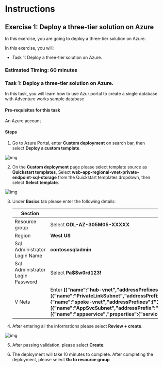 # Instructions

## Exercise 1: Deploy a three-tier solution on Azure 

In this exercise, you are going to deploy a three-tier solution on Azure. 

In this exercise, you will:

+ Task 1: Deploy a three-tier solution on Azure.

### Estimated Timing: 60 minutes

### Task 1: Deploy a three-tier solution on Azure.

In this task, you will learn how to use Azur portal to create a single database with Adventure works sample database

#### Pre-requisites for this task

An Azure account

#### Steps

1. Go to Azure Portal, enter **Custom deployment** on search bar, then select **Deploy a custom template**.

![img](.../media/depl1.png)

2. On the **Custom deployment** page please select template source as **Quickstart templates**, Select **web-app-regional-vnet-private-endpoint-sql-storage** from the Quickstart templates dropdown, then select **Select template**.

![img](.../media/depl2a.png)

3. Under **Basics** tab please enter the following details:

    | Section | Values |
    | ------- | ------ |
    | Resource group | Select **ODL-AZ-305M05-XXXXX** |
    | Region |  **West US** |
    | Sql Administrator Login Name | **contososqladmin** |
    | Sql Administrator Login Password | Select **Pa$$w0rd123!** |
    | V Nets | Enter **[{"name":"hub-vnet","addressPrefixes":["10.1.0.0/16"],"subnets":[{"name":"PrivateLinkSubnet","addressPrefix":"10.1.1.0/24","udrName":null,"nsgName":null,"delegations":null,"privateEndpointNetworkPolicies":"Disabled","privateLinkServiceNetworkPolicies":"Enabled"}]},{"name":"spoke-vnet","addressPrefixes":["10.2.0.0/16"],"subnets":[{"name":"AppSvcSubnet","addressPrefix":"10.2.1.0/24","udrName":null,"nsgName":null,"privateEndpointNetworkPolicies":"Enabled","privateLinkServiceNetworkPolicies":"Enabled","delegations":[{"name":"appservice","properties":{"serviceName":"Microsoft.Web/serverFarms"}}]}]}]** |
    
    
 4. After entering all the informations please select **Review + create**.    
    
 ![img](.../media/depl4.png)      

5. After passing validation, please select **Create**.

6. The deployment will take 10 minutes to complete. After completing the deployment, please select **Go to resource group**




